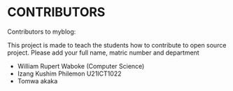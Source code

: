 # CONTRIBUTORS

Contributors to myblog:
<p> This project is made to teach the students how to contribute to open source project. Please add your full name, matric number and department</p>
<ul>
  <li>William Rupert Waboke (Computer Science)</li>
  <li>Izang Kushim Philemon U21ICT1022</li>
  <li>Tomwa akaka</li>
</ul>


